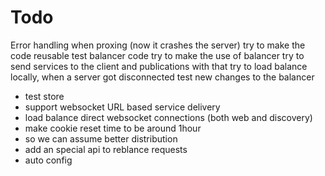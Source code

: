 # Todo

Error handling when proxing (now it crashes the server)
try to make the code reusable
test balancer code
try to make the use of balancer
try to send services to the client and publications
with that try to load balance locally, when a server got disconnected
test new changes to the balancer
- test store
- support websocket URL based service delivery
- load balance direct websocket connections (both web and discovery)
- make cookie reset time to be around 1hour
-   so we can assume better distribution
- add an special api to reblance requests
- auto config
